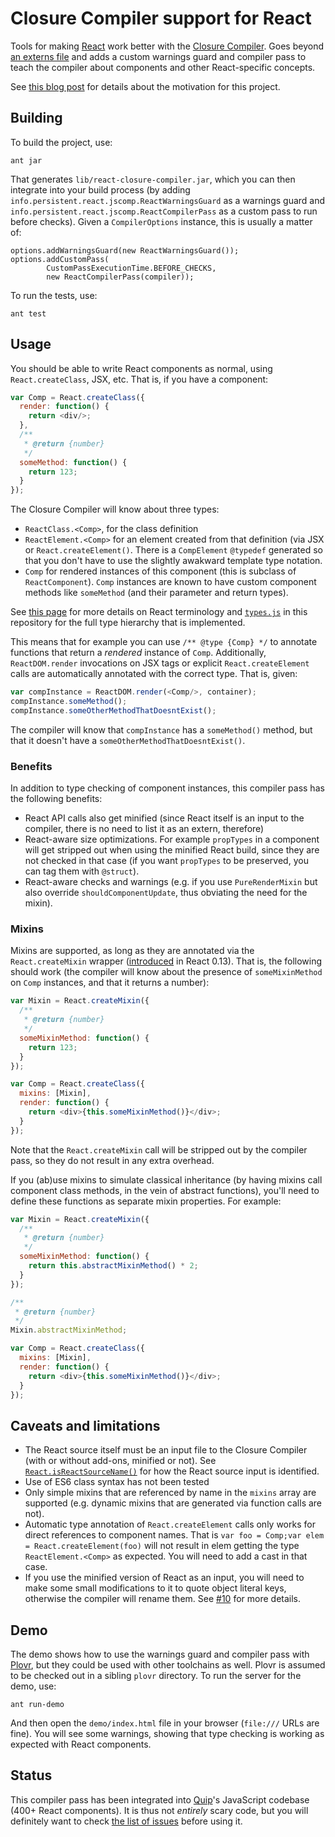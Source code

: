 # Closure Compiler support for React

Tools for making [React](http://facebook.github.io/react/) work better with the [Closure Compiler](https://developers.google.com/closure/compiler/). Goes beyond [an externs file](https://github.com/steida/react-externs) and adds a custom warnings guard and compiler pass to teach the compiler about components and other React-specific concepts.

See [this blog post](http://blog.persistent.info/2015/05/teaching-closure-compiler-about-react.html) for details about the motivation for this project.

## Building

To build the project, use:

    ant jar

That generates `lib/react-closure-compiler.jar`, which you can then integrate into your build process (by adding `info.persistent.react.jscomp.ReactWarningsGuard` as a warnings guard and `info.persistent.react.jscomp.ReactCompilerPass` as a custom pass to run before checks). Given a `CompilerOptions` instance, this is usually a matter of:

    options.addWarningsGuard(new ReactWarningsGuard());
    options.addCustomPass(
            CustomPassExecutionTime.BEFORE_CHECKS,
            new ReactCompilerPass(compiler));

To run the tests, use:

    ant test

## Usage

You should be able to write React components as normal, using `React.createClass`, JSX, etc. That is, if you have a component:

```javascript
var Comp = React.createClass({
  render: function() {
    return <div/>;
  },
  /**
   * @return {number}
   */
  someMethod: function() {
    return 123;
  }
});
```

The Closure Compiler will know about three types:

* `ReactClass.<Comp>`, for the class definition
* `ReactElement.<Comp>` for an element created from that definition (via JSX or `React.createElement()`. There is a `CompElement` `@typedef` generated so that you don't have to use the slightly awakward template type notation.
* `Comp` for rendered instances of this component (this is subclass of `ReactComponent`). `Comp` instances are known to have custom component methods like `someMethod` (and their parameter and return types).

See [this page](https://facebook.github.io/react/docs/glossary.html) for more details on React terminology and [`types.js`](https://github.com/mihaip/react-closure-compiler/blob/master/src/info/persistent/react/jscomp/types.js) in this repository for the full type hierarchy that is implemented.

This means that for example you can use `/** @type {Comp} */` to annotate functions that return a _rendered_ instance of `Comp`. Additionally, `ReactDOM.render` invocations on JSX tags or explicit `React.createElement` calls are automatically annotated with the correct type. That is, given:

```javascript
var compInstance = ReactDOM.render(<Comp/>, container);
compInstance.someMethod();
compInstance.someOtherMethodThatDoesntExist();
```

The compiler will know that `compInstance` has a `someMethod()` method, but that it doesn't have a `someOtherMethodThatDoesntExist()`.

### Benefits

In addition to type checking of component instances, this compiler pass has the following benefits:

* React API calls also get minified (since React itself is an input to the compiler, there is no need to list it as an extern, therefore)
* React-aware size optimizations. For example `propTypes` in a component will get stripped out when using the minified React build, since they are not checked in that case (if you want `propTypes` to be preserved, you can tag them with `@struct`).
* React-aware checks and warnings (e.g. if you use `PureRenderMixin` but also override `shouldComponentUpdate`, thus obviating the need for the mixin).

### Mixins

Mixins are supported, as long as they are annotated via the `React.createMixin`  wrapper ([introduced](https://github.com/facebook/react/commit/295ef0063b933e13b2ddd541c108b386b35b648b) in React 0.13). That is, the following should work (the compiler will know about the presence of `someMixinMethod` on `Comp` instances, and that it returns a number):

```javascript
var Mixin = React.createMixin({
  /**
   * @return {number}
   */
  someMixinMethod: function() {
    return 123;
  }
});

var Comp = React.createClass({
  mixins: [Mixin],
  render: function() {
    return <div>{this.someMixinMethod()}</div>;
  }
});
```

Note that the `React.createMixin` call will be stripped out by the compiler pass, so they do not result in any extra overhead.

If you (ab)use mixins to simulate classical inheritance (by having mixins call component class methods, in the vein of abstract functions), you'll need to define these functions as separate mixin properties. For example:

```javascript
var Mixin = React.createMixin({
  /**
   * @return {number}
   */
  someMixinMethod: function() {
    return this.abstractMixinMethod() * 2;
  }
});

/**
 * @return {number}
 */
Mixin.abstractMixinMethod;

var Comp = React.createClass({
  mixins: [Mixin],
  render: function() {
    return <div>{this.someMixinMethod()}</div>;
  }
});
```

## Caveats and limitations

* The React source itself must be an input file to the Closure Compiler (with or without add-ons, minified or not). See [`React.isReactSourceName()`](https://github.com/mihaip/react-closure-compiler/blob/master/src/info/persistent/react/jscomp/React.java) for how the React source input is identified.
* Use of ES6 class syntax has not been tested
* Only simple mixins that are referenced by name in the `mixins` array are supported (e.g. dynamic mixins that are generated via function calls are not).
* Automatic type annotation of `React.createElement` calls only works for direct references to component names. That is `var foo = Comp;var elem = React.createElement(foo)` will not result in elem getting the type `ReactElement.<Comp>` as expected. You will need to add a cast in that case.
* If you use the minified version of React as an input, you will need to make some small modifications to it to quote object literal keys, otherwise the compiler will rename them. See [#10](https://github.com/mihaip/react-closure-compiler/issues/10) for more details.

## Demo

The demo shows how to use the warnings guard and compiler pass with [Plovr](http://plovr.com/), but they could be used with other toolchains as well. Plovr is assumed to be checked out in a sibling `plovr` directory. To run the server for the demo, use:

    ant run-demo

And then open the `demo/index.html` file in your browser (`file:///` URLs are fine). You will see some warnings, showing that type checking is working as expected with React components.

## Status

This compiler pass has been integrated into [Quip](https://github.com/quip)'s JavaScript codebase (400+ React components). It is thus not _entirely_ scary code, but you will definitely want to check [the list of issues](https://github.com/mihaip/react-closure-compiler/issues) before using it.
